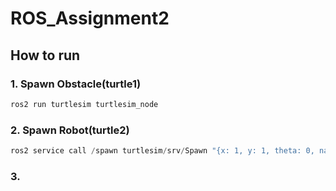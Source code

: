 # ROS_Assignment2

## How to run
### 1. Spawn Obstacle(turtle1)
```python
ros2 run turtlesim turtlesim_node
```

### 2. Spawn Robot(turtle2)
```python
ros2 service call /spawn turtlesim/srv/Spawn "{x: 1, y: 1, theta: 0, name: 'turtle2'}"
```

### 3.
